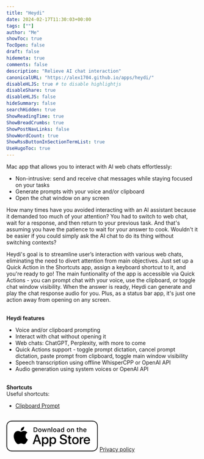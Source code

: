 ```yaml
---
title: "Heydi"
date: 2024-02-17T11:30:03+00:00
tags: [""]
author: "Me"
showToc: true
TocOpen: false
draft: false
hidemeta: true
comments: false
description: "Relieve AI chat interaction"
canonicalURL: "https://alex1704.github.io/apps/heydi/"
disableHLJS: true # to disable highlightjs
disableShare: true
disableHLJS: false
hideSummary: false
searchHidden: true
ShowReadingTime: true
ShowBreadCrumbs: true
ShowPostNavLinks: false
ShowWordCount: true
ShowRssButtonInSectionTermList: true
UseHugoToc: true
---
```


Mac app that allows you to interact with AI web chats effortlessly:
* Non-intrusive: send and receive chat messages while staying focused on your tasks
* Generate prompts with your voice and/or clipboard
* Open the chat window on any screen

How many times have you avoided interacting with an AI assistant because it demanded too much of your attention? You had to switch to web chat, wait for a response, and then return to your previous task. And that's assuming you have the patience to wait for your answer to cook. Wouldn't it be easier if you could simply ask the AI chat to do its thing without switching contexts?

Heydi's goal is to streamline user’s interaction with various web chats, eliminating the need to divert attention from main objectives. Just set up a Quick Action in the Shortcuts app, assign a keyboard shortcut to it, and you're ready to go! The main funtionality of the app is accessible via Quick Actions - you can prompt chat with your voice, use the clipboard, or toggle chat window visibility. When the answer is ready, Heydi can generate and play the chat response audio for you. Plus, as a status bar app, it's just one action away from opening on any screen.

\
**Heydi features**
* Voice and/or clipboard prompting
* Interact with chat without opening it
* Web chats: ChatGPT, Perplexity, with more to come
* Quick Actions support - toggle prompt dictation, cancel prompt dictation, paste prompt from clipboard, toggle main window visibility
* Speech transcription using offline WhisperCPP or OpenAI API
* Audio generation using system voices or OpenAI API

\
**Shortcuts**\
Useful shortcuts:
* [Clipboard Prompt](https://www.icloud.com/shortcuts/72b0aad6fbd042fda5bc5b4c328f3337)

\
[![App store link](/img/appStoreBadge.svg)](https://apps.apple.com/app/heydi/id6477883229)
[Privacy policy](/policy/heydi)
